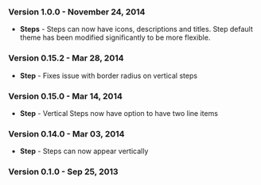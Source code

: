 ### Version 1.0.0 - November 24, 2014

- **Steps** - Steps can now have icons, descriptions and titles. Step default theme has been modified significantly to be more flexible.

### Version 0.15.2 - Mar 28, 2014

- **Step** - Fixes issue with border radius on vertical steps

### Version 0.15.0 - Mar 14, 2014

- **Step** - Vertical Steps now have option to have two line items

### Version 0.14.0 - Mar 03, 2014

- **Step** - Steps can now appear vertically

### Version 0.1.0 - Sep 25, 2013